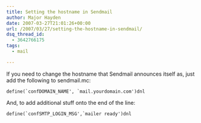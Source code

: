 ```yaml
---
title: Setting the hostname in Sendmail
author: Major Hayden
date: 2007-03-27T21:01:26+00:00
url: /2007/03/27/setting-the-hostname-in-sendmail/
dsq_thread_id:
  - 3642766175
tags:
  - mail

---
```

If you need to change the hostname that Sendmail announces itself as, just add the following to sendmail.mc:

``define(`confDOMAIN_NAME', `mail.yourdomain.com')dnl``

And, to add additional stuff onto the end of the line:

``define(`confSMTP_LOGIN_MSG',`mailer ready')dnl``